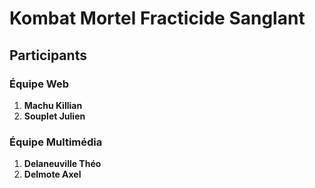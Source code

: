 # Kombat Mortel Fracticide Sanglant  

## Participants  

### Équipe Web  
1. **Machu Killian**  
2. **Souplet Julien**  

### Équipe Multimédia  
1. **Delaneuville Théo**  
2. **Delmote Axel**  
